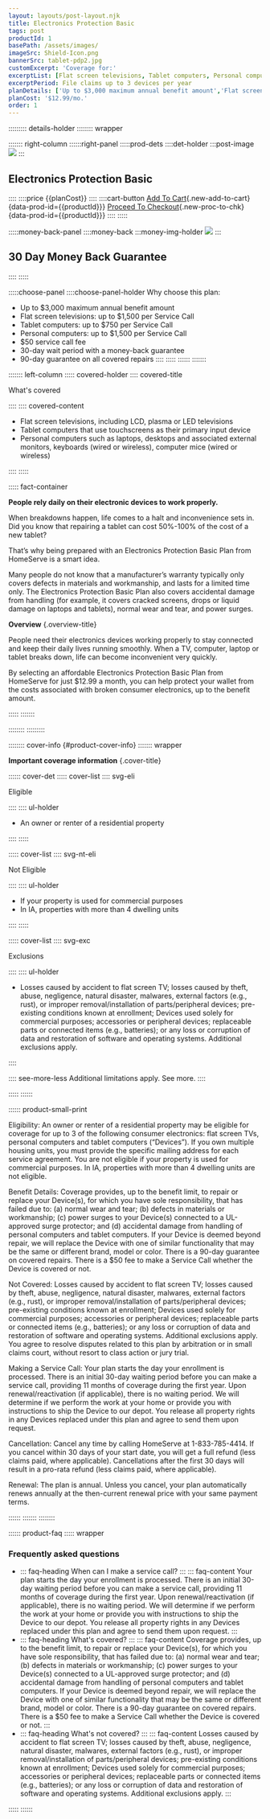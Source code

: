 ```yaml
---
layout: layouts/post-layout.njk
title: Electronics Protection Basic
tags: post
productId: 1
basePath: /assets/images/
imageSrc: Shield-Icon.png
bannerSrc: tablet-pdp2.jpg
customExcerpt: 'Coverage for:'
excerptList: [Flat screen televisions, Tablet computers, Personal computers]
excerptPeriod: File claims up to 3 devices per year
planDetails: ['Up to $3,000 maximum annual benefit amount','Flat screen televisions: up to $1,500 per Service Call','Tablet computers: up to $750 per Service Call','Personal computers: up to $1,500 per Service Call', '$50 service call fee','30-day wait period with a money-back guarantee','90-day guarantee on all covered repairs'] 
planCost: '$12.99/mo.'
order: 1 
---
```

<!-- Please dont edit anything where three or more : are present  -->

::::::::: details-holder
:::::::: wrapper

::::::: right-column 
::::::right-panel
:::::prod-dets
::::det-holder
:::post-image
![](/assets/images/Shield-Icon.png)
:::
## Electronics Protection Basic 
::::
::::price
{{planCost}}
::::
::::cart-button
[Add To Cart](){.new-add-to-cart}{data-prod-id={{productId}}} [Proceed To Checkout](/checkout/){.new-proc-to-chk}{data-prod-id={{productId}}}
::::
:::::

:::::money-back-panel
::::money-back
:::money-img-holder
![](/assets/images/guarantee.svg)
:::
## 30 Day Money Back Guarantee
::::
:::::

:::::choose-panel
::::choose-panel-holder
Why choose this plan:
- Up to $3,000 maximum annual benefit amount
- Flat screen televisions: up to $1,500 per Service Call
- Tablet computers: up to $750 per Service Call
- Personal computers: up to $1,500 per Service Call
- $50 service call fee
- 30-day wait period with a money-back guarantee
- 90-day guarantee on all covered repairs 
::::
:::::
::::::
:::::::

::::::: left-column
::::: covered-holder
:::: covered-title

What's covered

::::
:::: covered-content

- Flat screen televisions, including LCD, plasma or LED televisions
- Tablet computers that use touchscreens as their primary input device
- Personal computers such as laptops, desktops and associated external monitors, keyboards (wired or wireless), computer mice (wired or wireless)

::::
:::::

::::: fact-container

**People rely daily on their electronic devices to work properly.**

When breakdowns happen, life comes to a halt and inconvenience sets in. Did you know that repairing a tablet can cost 50%-100% of the cost of a new tablet?

That’s why being prepared with an Electronics Protection Basic Plan from HomeServe is a smart idea. 

Many people do not know that a manufacturer’s warranty typically only covers defects in materials and workmanship, and lasts for a limited time only. The Electronics Protection Basic Plan also covers accidental damage from handling (for example, it covers cracked screens, drops or liquid damage on  laptops and tablets), normal wear and tear, and power surges. 



**Overview** {.overview-title}

People need their electronics devices working properly to stay connected and keep their daily lives running smoothly. When a TV, computer, laptop or tablet breaks down, life can become inconvenient very quickly. 

By selecting an affordable Electronics Protection Basic Plan from HomeServe for just $12.99 a month, you can help protect your wallet from the costs associated with broken consumer electronics, up to the benefit amount. 

:::::
:::::::

::::::::
::::::::: 

:::::::: cover-info {#product-cover-info}
::::::: wrapper

**Important coverage information** {.cover-title}

:::::: cover-det
::::: cover-list
:::: svg-eli

Eligible

::::
:::: ul-holder

- An owner or renter of a residential property

::::
:::::

::::: cover-list
:::: svg-nt-eli

Not Eligible

::::
:::: ul-holder

- If your property is used for commercial purposes
- In IA, properties with more than 4 dwelling units

::::
:::::

::::: cover-list
:::: svg-exc

Exclusions

::::
:::: ul-holder

- Losses caused by accident to flat screen TV; losses caused by theft, abuse, negligence, natural disaster, malwares, external factors (e.g., rust), or improper removal/installation of parts/peripheral devices; pre-existing conditions known at enrollment; Devices used solely for commercial purposes; accessories or peripheral devices; replaceable parts or connected items (e.g., batteries); or any loss or corruption of data and restoration of software and operating systems. Additional exclusions apply.

::::

:::: see-more-less
Additional limitations apply. See more.
::::


:::::
::::::

:::::: product-small-print

Eligibility: An owner or renter of a residential property may be eligible for coverage for up to 3 of the following consumer electronics: flat screen TVs, personal computers and tablet computers (“Devices”). If you own multiple housing units, you must provide the specific mailing address for each service agreement. You are not eligible if your property is used for commercial purposes. In IA, properties with more than 4 dwelling units are not eligible.

Benefit Details: Coverage provides, up to the benefit limit, to repair or replace your Device(s), for which you have sole responsibility, that has failed due to: (a) normal wear and tear; (b) defects in materials or workmanship; (c) power surges to your Device(s) connected to a UL-approved surge protector; and (d) accidental damage from handling of personal computers and tablet computers. If your Device is deemed beyond repair, we will replace the Device with one of similar functionality that may be the same or different brand, model or color. There is a 90-day guarantee on covered repairs. There is a $50 fee to make a Service Call whether the Device is covered or not.


Not Covered: Losses caused by accident to flat screen TV; losses caused by theft, abuse, negligence, natural disaster, malwares, external factors (e.g., rust), or improper removal/installation of parts/peripheral devices; pre-existing conditions known at enrollment; Devices used solely for commercial purposes; accessories or peripheral devices; replaceable parts or connected items (e.g., batteries); or any loss or corruption of data and restoration of software and operating systems. Additional exclusions apply. You agree to resolve disputes related to this plan by arbitration or in small claims court, without resort to class action or jury trial.


Making a Service Call: Your plan starts the day your enrollment is processed. There is an initial 30-day waiting period before you can make a service call, providing 11 months of coverage during the first year. Upon renewal/reactivation (if applicable), there is no waiting period. We will determine if we perform the work at your home or provide you with instructions to ship the Device to our depot. You release all property rights in any Devices replaced under this plan and agree to send them upon request.

Cancellation: Cancel any time by calling HomeServe at 1-833-785-4414. If you cancel within 30 days of your start date, you will get a full refund (less claims paid, where applicable). Cancellations after the first 30 days will result in a pro-rata refund (less claims paid, where applicable).

Renewal: The plan is annual. Unless you cancel, your plan automatically renews annually at the then-current renewal price with your same payment terms.

::::::
:::::::
::::::::

:::::: product-faq
::::: wrapper
### Frequently asked questions

-
  ::: faq-heading
  When can I make a service call?
  :::
  ::: faq-content
  Your plan starts the day your enrollment is processed. There is an initial 30-day waiting period before you can make a service call, providing 11 months of coverage during the first year. Upon renewal/reactivation (if applicable), there is no waiting period. We will determine if we perform the work at your home or provide you with instructions to ship the Device to our depot. You release all property rights in any Devices replaced under this plan and agree to send them upon request.
  :::
-
  ::: faq-heading
  What's covered?
  :::
  ::: faq-content
  Coverage provides, up to the benefit limit, to repair or replace your Device(s), for which you have sole responsibility, that has failed due to: (a) normal wear and tear; (b) defects in materials or workmanship; (c) power surges to your Device(s) connected to a UL-approved surge protector; and (d) accidental damage from handling of personal computers and tablet computers. If your Device is deemed beyond repair, we will replace the Device with one of similar functionality that may be the same or different brand, model or color. There is a 90-day guarantee on covered repairs. There is a $50 fee to make a Service Call whether the Device is covered or not.
  :::
-
  ::: faq-heading
  What's not covered?
  :::
  ::: faq-content
  Losses caused by accident to flat screen TV; losses caused by theft, abuse, negligence, natural disaster, malwares, external factors (e.g., rust), or improper removal/installation of parts/peripheral devices; pre-existing conditions known at enrollment; Devices used solely for commercial purposes; accessories or peripheral devices; replaceable parts or connected items (e.g., batteries); or any loss or corruption of data and restoration of software and operating systems. Additional exclusions apply.
  :::

:::::
::::::
